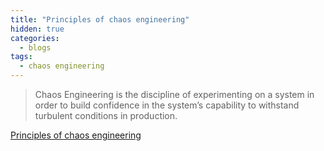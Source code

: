 ```yaml
---
title: "Principles of chaos engineering"
hidden: true
categories:
  - blogs
tags:
  - chaos engineering
---
```


> Chaos Engineering is the discipline of experimenting on a system in order to build confidence
> in the system’s capability to withstand turbulent conditions in production.

[Principles of chaos engineering](https://principlesofchaos.org/)

